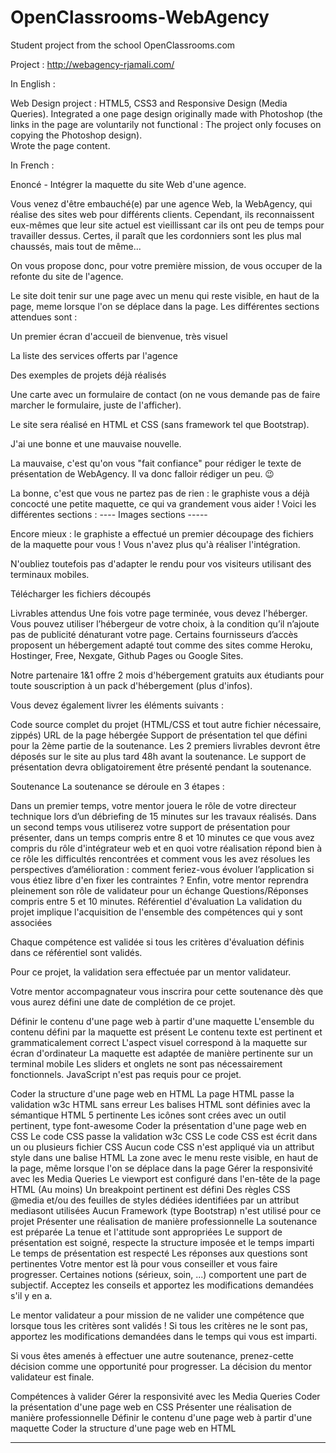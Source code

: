# OpenClassrooms-WebAgency
Student project from the school OpenClassrooms.com 

Project : 
http://webagency-rjamali.com/


In English : 

Web Design project : HTML5, CSS3 and Responsive Design (Media Queries).
Integrated a one page design originally made with Photoshop (the links in the page are voluntarily not functional : The project only focuses on copying the Photoshop design).   
Wrote the page content.


In French : 

Enoncé - Intégrer la maquette du site Web d'une agence. 

Vous venez d'être embauché(e) par une agence Web, la WebAgency, qui réalise des sites web pour différents clients. Cependant, ils reconnaissent eux-mêmes que leur site actuel est vieillissant car ils ont peu de temps pour travailler dessus. Certes, il paraît que les cordonniers sont les plus mal chaussés, mais tout de même...

On vous propose donc, pour votre première mission, de vous occuper de la refonte du site de l'agence.

Le site doit tenir sur une page avec un menu qui reste visible, en haut de la page, meme lorsque l'on se déplace dans la page. Les différentes sections attendues sont :

Un premier écran d'accueil de bienvenue, très visuel

La liste des services offerts par l'agence

Des exemples de projets déjà réalisés

Une carte avec un formulaire de contact (on ne vous demande pas de faire marcher le formulaire, juste de l'afficher).

Le site sera réalisé en HTML et CSS (sans framework tel que Bootstrap).

J'ai une bonne et une mauvaise nouvelle.

La mauvaise, c'est qu'on vous "fait confiance" pour rédiger le texte de présentation de WebAgency. Il va donc falloir rédiger un peu. 😉

La bonne, c'est que vous ne partez pas de rien : le graphiste vous a déjà concocté une petite maquette, ce qui va grandement vous aider ! Voici les différentes sections :
---- Images sections ----- 


Encore mieux : le graphiste a effectué un premier découpage des fichiers de la maquette pour vous ! Vous n'avez plus qu'à réaliser l'intégration.

N'oubliez toutefois pas d'adapter le rendu pour vos visiteurs utilisant des terminaux mobiles.

Télécharger les fichiers découpés

Livrables attendus
Une fois votre page terminée, vous devez l'héberger. Vous pouvez utiliser l’hébergeur de votre choix, à la condition qu’il n’ajoute pas de publicité dénaturant  votre page. Certains fournisseurs d’accès proposent un hébergement adapté tout comme des sites comme Heroku, Hostinger, Free, Nexgate, Github Pages ou Google Sites.

Notre partenaire 1&1 offre 2 mois d'hébergement gratuits aux étudiants pour toute souscription à un pack d'hébergement (plus d'infos).

Vous devez également livrer les éléments suivants :

Code source complet du projet (HTML/CSS et tout autre fichier nécessaire, zippés)
URL de la page hébergée
Support de présentation tel que défini pour la 2ème partie de la soutenance.
Les 2 premiers livrables devront être déposés sur le site au plus tard 48h avant la soutenance. Le support de présentation devra obligatoirement être présenté pendant la soutenance. 

  Soutenance
La soutenance se déroule en 3 étapes :

Dans un premier temps, votre mentor jouera le rôle de votre directeur technique lors d’un débriefing de 15 minutes sur les travaux réalisés.
Dans un second temps vous utiliserez votre support de présentation pour présenter, dans un temps compris entre 8 et 10 minutes
ce que vous avez compris du rôle d'intégrateur web et en quoi votre réalisation répond bien à ce rôle
les difficultés rencontrées et comment vous les avez résolues
les perspectives d’amélioration : comment feriez-vous évoluer l’application si vous étiez libre d'en fixer les contraintes ?
Enfin,  votre mentor reprendra pleinement son rôle de validateur pour un échange Questions/Réponses compris entre 5 et 10 minutes.
Référentiel d'évaluation
La validation du projet implique l'acquisition de l'ensemble des compétences qui y sont associées

Chaque compétence est validée si tous les critères d'évaluation définis dans ce référentiel sont validés.

Pour ce projet, la validation sera effectuée par un mentor validateur.

Votre mentor accompagnateur vous inscrira pour cette soutenance dès que vous aurez défini une date de complétion de ce projet. 

 Définir le contenu d'une page web à partir d'une maquette
L'ensemble du contenu défini par la maquette est présent
Le contenu texte est pertinent et grammaticalement correct
L'aspect visuel correspond à la maquette sur écran d'ordinateur
La maquette est adaptée de manière pertinente sur un terminal mobile
Les sliders et onglets ne sont pas nécessairement fonctionnels. JavaScript n'est pas requis pour ce projet.

Coder la structure d'une page web en HTML
La page HTML passe la validation w3c HTML sans erreur
Les balises HTML sont définies avec la sémantique HTML 5 pertinente
Les icônes sont crées avec un outil pertinent, type  font-awesome
Coder la présentation d'une page web en CSS
Le code CSS passe la validation w3c CSS
Le code CSS est écrit dans un ou plusieurs fichier CSS
Aucun code CSS n'est appliqué via un attribut style  dans une balise HTML
La zone avec le menu reste visible, en haut de la page, même lorsque l'on se déplace dans la page
 Gérer la responsivité avec les Media Queries 
Le viewport est configuré dans l'en-tête de la page HTML
(Au moins) Un breakpoint pertinent est défini
Des règles CSS @media  et/ou des feuilles de styles dédiées identifiées par un attribut mediasont utilisées
Aucun Framework (type Bootstrap) n'est utilisé pour ce projet
Présenter une réalisation de manière professionnelle
La soutenance est préparée
La tenue et l'attitude sont appropriées
Le support de présentation est soigné, respecte la structure imposée et le temps imparti
Le temps de présentation est respecté
Les réponses aux questions sont pertinentes
 Votre mentor est là pour vous conseiller et vous faire progresser. Certaines notions (sérieux, soin, ...)  comportent une part de subjectif.  Acceptez les conseils et apportez les modifications demandées s'il y en a.

Le mentor validateur a pour mission de ne valider une compétence que lorsque tous les critères sont validés ! Si tous les critères ne le sont pas, apportez les modifications demandées dans le temps qui vous est imparti.

Si vous êtes amenés à effectuer une autre soutenance, prenez-cette décision comme une opportunité pour progresser. La décision du mentor validateur est finale.

Compétences à valider
Gérer la responsivité avec les Media Queries
Coder la présentation d'une page web en CSS
Présenter une réalisation de manière professionnelle
Définir le contenu d'une page web à partir d'une maquette
Coder la structure d'une page web en HTML

--------------------------------------------------------------------




